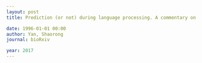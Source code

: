 ```yaml
---
layout: post
title: Prediction (or not) during language processing. A commentary on Nieuwland et al. (2017) and DeLong et al. (2005) Shaorong

date: 1996-01-01 00:00
author: Yan, Shaorong
journal: bioRxiv

year: 2017
---
```



